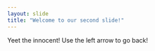 ```yaml
---
layout: slide
title: "Welcome to our second slide!"
---
```

Yeet the innocent!
Use the left arrow to go back!
